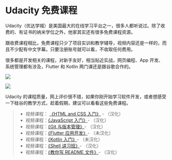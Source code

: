 # Udacity 免费课程

Udacity（优达学城）是美国最大的在线学习平台之一，很多人都听说过。除了收费的、有证书的纳米学位之外，他家其实还有很多免费课程资源。

跟收费课程相比，免费课程只少了项目实训和教学辅导，视频内容还是一样的，而且不少配有中文字幕。只要注册账号就可以看，不收取任何费用。

很多都是开发相关的课程，对新手友好，相当贴近实战，网页编程、App 开发、系统管理都有涉及，Flutter 和 Kotlin 两门课还是跟谷歌合作的。

![](https://cdn.beekka.com/blogimg/asset/201909/bg2019092606.jpg)

![](https://cdn.beekka.com/blogimg/asset/201909/bg2019092607.jpg)

Udacity 的课程质量，网上评价很不错，如果你刚开始学习软件开发，或者想感受一下硅谷的教学方式，趁着假期，建议可以看看这些免费课程。

> - 视频课程： [《HTML and CSS 入门》](http://1t.click/axaU) -   （汉化）
> - 视频课程：[《JavaScript 入门》](http://1t.click/axaZ)-   （汉化）
> - 视频课程：[《Git 与版本管理》](http://1t.click/axba)-   （汉化）
> - 视频课程：[《Flutter	 应用开发》](http://1t.click/axbb)-   （未汉化）
> - 视频课程：[《Kotlin 入门》](http://1t.click/axbd)-   （未汉化）
> - 视频课程：[《Shell 讲习班》](http://1t.click/axbf)-   （汉化）
> - 视频课程：[《教你写 README 文件》](http://1t.click/axbk)-   （汉化）
